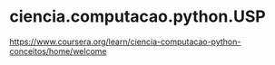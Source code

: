 # ciencia.computacao.python.USP
https://www.coursera.org/learn/ciencia-computacao-python-conceitos/home/welcome
